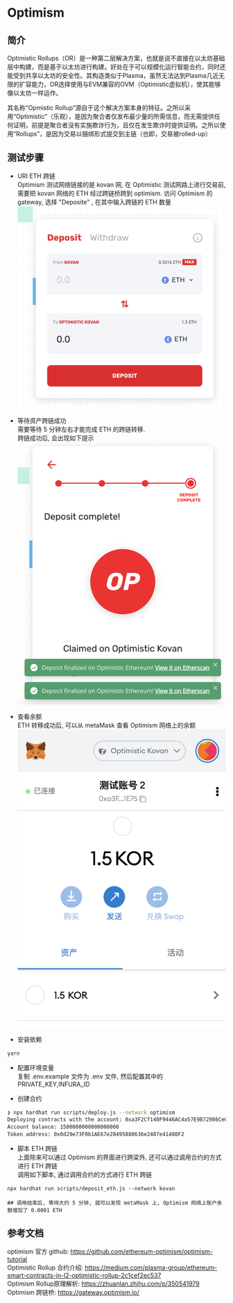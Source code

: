 # Optimism 
## 简介 
Optimistic Rollups（OR）是一种第二层解决方案，也就是说不直接在以太坊基础层中构建，而是基于以太坊进行构建。好处在于可以规模化运行智能合约，同时还能受到共享以太坊的安全性。其构造类似于Plasma，虽然无法达到Plasma几近无限的扩容能力，OR选择使用与EVM兼容的OVM（Optimistic虚拟机），使其能够像以太坊一样运作。

其名称“Opmistic Rollup”源自于这个解决方案本身的特征。之所以采用“Optimistic”（乐观），是因为聚合者仅发布最少量的所需信息，而无需提供任何证明，前提是聚合者没有实施欺诈行为，且仅在发生欺诈时提供证明。之所以使用“Rollups”，是因为交易以捆绑形式提交到主链（也即，交易被rolled-up）  

## 测试步骤  
- URI ETH 跨链  
Optimism 测试网络链接的是 kovan 网, 在 Optimistic 测试网路上进行交易前, 需要把 kovan 网络的 ETH 经过跨链桥跨到 optimism. 
访问 Optimism 的 gateway, 选择 "Deposite" , 在其中输入跨链的 ETH 数量   
![](./imags/deposite.png)  

- 等待资产跨链成功  
需要等待 5 分钟左右才能完成 ETH 的跨链转移.  
跨链成功后, 会出现如下提示  
![](./imags/deposite_success.png)   

- 查看余额  
ETH 转移成功后, 可以从 metaMask 查看 Optimism 网络上的余额  
![](./imags/balance.png)   

- 安装依赖  
```bash
yarn
```

- 配置环境变量   
复制 .env.example 文件为 .env 文件, 然后配置其中的 PRIVATE_KEY,INFURA_ID  

- 创建合约   
```bash
❯ npx hardhat run scripts/deploy.js --network optimism
Deploying contracts with the account: 0xa3F2Cf140F9446AC4a57E9B72986Ce081dB61E75
Account balance: 1500000000000000000
Token address: 0x0d29e73F0b1AE67e28495880636e2407e41480F2
```

- 脚本 ETH 跨链  
上面除来可以通过 Optimism 的界面进行跨梁外, 还可以通过调用合约的方式进行 ETH 跨链  
调用如下脚本, 通过调用合约的方式进行 ETH 跨链
```
npx hardhat run scripts/deposit_eth.js --network kovan

## 调用结束后, 等待大约 5 分钟, 就可以发现 metaMask 上, Optimism 网络上账户余额增加了 0.0001 ETH
```


## 参考文档  
optimism 官方 github: https://github.com/ethereum-optimism/optimism-tutorial  
Optimistic Rollup 合约介绍:  https://medium.com/plasma-group/ethereum-smart-contracts-in-l2-optimistic-rollup-2c1cef2ec537  
Optimism Rollup原理解析: https://zhuanlan.zhihu.com/p/350541979  
Optimism 跨链桥: https://gateway.optimism.io/  